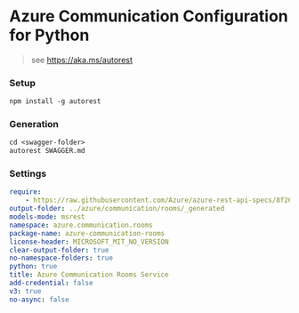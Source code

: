 # Azure Communication Configuration for Python

> see https://aka.ms/autorest

### Setup
```ps
npm install -g autorest
```

### Generation
```ps
cd <swagger-folder>
autorest SWAGGER.md
```

### Settings

```yaml
require:
    - https://raw.githubusercontent.com/Azure/azure-rest-api-specs/8f26e2055fb0504851c17829341486ee98443aef/specification/communication/data-plane/Rooms/readme.md
output-folder: ../azure/communication/rooms/_generated
models-mode: msrest
namespace: azure.communication.rooms
package-name: azure-communication-rooms
license-header: MICROSOFT_MIT_NO_VERSION
clear-output-folder: true
no-namespace-folders: true
python: true
title: Azure Communication Rooms Service
add-credential: false
v3: true
no-async: false
```
